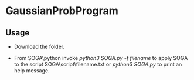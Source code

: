 # GaussianProbProgram

## Usage

- Download the folder.

- From SOGA\python invoke *python3 SOGA.py -f filename* to apply SOGA to the script SOGA\script\filename.txt or *python3 SOGA.py* to print an help message.

